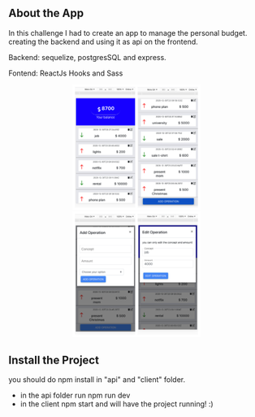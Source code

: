 
##  About the App

In this challenge I had to create an app to manage the personal budget. creating the backend and using it as api on the frontend.


Backend:  sequelize, postgresSQL and express.


Fontend: ReactJs Hooks and Sass

<div align="center">
   <img src="BeFunky-collage%20(1).jpg" width='50%'>
</div> 
<div align="center">
   <img src="BeFunky-collage.jpg" width='50%'>
</div> 


## Install the Project
you should do npm install in "api" and "client" folder.

- in the api folder run npm run dev
- in the client npm start
and will have the project running! :)

